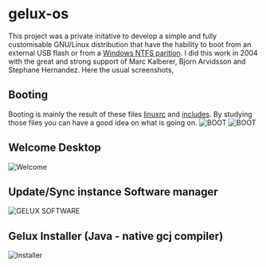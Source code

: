 # gelux-os
This project was a private initative to develop a simple and fully customisable GNU/Linux distribution that have the hability to boot from an external USB flash or from a [Windows NTFS parition](/win32-setup/). I did this work in 2004 with the great and strong support of Marc Kalberer, Bjorn Arvidsson and Stephane Hernandez. Here the usual screenshots,

## Booting
Booting is mainly the result of these files [linuxrc](/gelux-live/linuxrc) and [includes](/gelux-live/etc). By studying those files you can have a good idea on what is going on.
![BOOT](https://farm9.staticflickr.com/8569/16317649155_0e60725fb0_b.jpg)
![BOOT](https://farm8.staticflickr.com/7551/16316770692_87fd5152a4_b.jpg)

## Welcome Desktop
![Welcome](https://farm8.staticflickr.com/7519/16130091028_963d9a34e4_b.jpg)

## Update/Sync instance Software manager
![GELUX SOFTWARE](https://farm8.staticflickr.com/7477/16130085718_96d62876a4_b.jpg)

## Gelux Installer (Java - native gcj compiler)
![Installer](https://farm8.staticflickr.com/7548/16315850151_f8e0c72e78_b.jpg)

